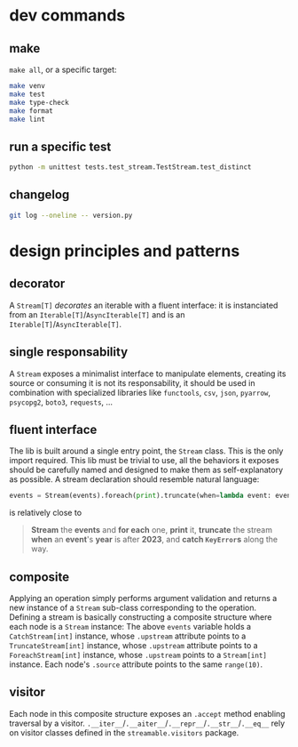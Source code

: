 # dev commands
## make
`make all`, or a specific target:
```bash
make venv
make test
make type-check
make format
make lint
```

## run a specific test
```bash
python -m unittest tests.test_stream.TestStream.test_distinct
```

## changelog
```bash
git log --oneline -- version.py
```

# design principles and patterns

## decorator
A `Stream[T]` *decorates* an iterable with a fluent interface: it is instanciated from an `Iterable[T]`/`AsyncIterable[T]` and is an `Iterable[T]`/`AsyncIterable[T]`.

## single responsability

A `Stream` exposes a minimalist interface to manipulate elements, creating its source or consuming it is not its responsability, it should be used in combination with specialized libraries like `functools`, `csv`, `json`, `pyarrow`, `psycopg2`, `boto3`, `requests`, ...

## fluent interface
The lib is built around a single entry point, the `Stream` class. This is the only import required. This lib must be trivial to use, all the behaviors it exposes should be carefully named and designed to make them as self-explanatory as possible. A stream declaration should resemble natural language:
```python
events = Stream(events).foreach(print).truncate(when=lambda event: event["year"] > "2023").catch(KeyError)
```
is relatively close to
> **Stream** the **events** and **for each** one, **print** it, **truncate** the stream **when** an **event**'s **year** is after **2023**, and **catch `KeyError`s** along the way.

## composite
Applying an operation simply performs argument validation and returns a new instance of a `Stream` sub-class corresponding to the operation. Defining a stream is basically constructing a composite structure where each node is a `Stream` instance: The above `events` variable holds a `CatchStream[int]` instance, whose `.upstream` attribute points to a `TruncateStream[int]` instance, whose `.upstream` attribute points to a `ForeachStream[int]` instance, whose `.upstream` points to a `Stream[int]` instance. Each node's `.source` attribute points to the same `range(10)`.

## visitor
Each node in this composite structure exposes an `.accept` method enabling traversal by a visitor. `.__iter__`/`.__aiter__`/`.__repr__`/`.__str__`/`.__eq__` rely on visitor classes defined in the `streamable.visitors` package.
